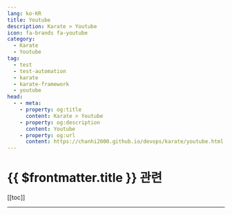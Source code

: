 ```yaml
---
lang: ko-KR
title: Youtube
description: Karate > Youtube
icon: fa-brands fa-youtube
category:
  - Karate
  - Youtube
tag: 
  - test
  - test-automation
  - karate
  - karate-framework
  - youtube
head:
  - - meta:
    - property: og:title
      content: Karate > Youtube
    - property: og:description
      content: Youtube
    - property: og:url
      content: https://chanhi2000.github.io/devops/karate/youtube.html
---
```


# {{ $frontmatter.title }} 관련

[[toc]]

---

<TagLinks />